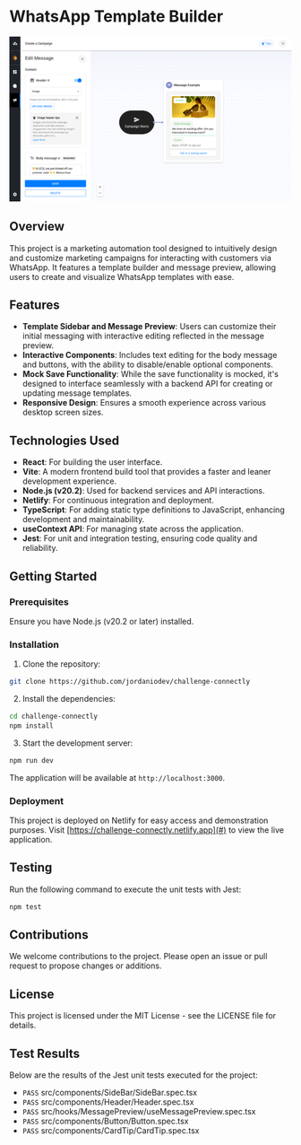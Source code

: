 
# WhatsApp Template Builder

![Application Preview](docs/print.png)
## Overview

This project is a marketing automation tool designed to intuitively design and customize marketing campaigns for interacting with customers via WhatsApp. It features a template builder and message preview, allowing users to create and visualize WhatsApp templates with ease.

## Features

- **Template Sidebar and Message Preview**: Users can customize their initial messaging with interactive editing reflected in the message preview.
- **Interactive Components**: Includes text editing for the body message and buttons, with the ability to disable/enable optional components.
- **Mock Save Functionality**: While the save functionality is mocked, it's designed to interface seamlessly with a backend API for creating or updating message templates.
- **Responsive Design**: Ensures a smooth experience across various desktop screen sizes.

## Technologies Used

- **React**: For building the user interface.
- **Vite**: A modern frontend build tool that provides a faster and leaner development experience.
- **Node.js (v20.2)**: Used for backend services and API interactions.
- **Netlify**: For continuous integration and deployment.
- **TypeScript**: For adding static type definitions to JavaScript, enhancing development and maintainability.
- **useContext API**: For managing state across the application.
- **Jest**: For unit and integration testing, ensuring code quality and reliability.

## Getting Started

### Prerequisites

Ensure you have Node.js (v20.2 or later) installed.

### Installation

1. Clone the repository:
```bash
git clone https://github.com/jordaniodev/challenge-connectly
```

2. Install the dependencies:
```bash
cd challenge-connectly
npm install
```

3. Start the development server:
```bash
npm run dev
```

The application will be available at `http://localhost:3000`.

### Deployment

This project is deployed on Netlify for easy access and demonstration purposes. Visit [https://challenge-connectly.netlify.app](#) to view the live application.

## Testing

Run the following command to execute the unit tests with Jest:
```bash
npm test
```

## Contributions

We welcome contributions to the project. Please open an issue or pull request to propose changes or additions.

## License

This project is licensed under the MIT License - see the LICENSE file for details.

## Test Results

Below are the results of the Jest unit tests executed for the project:

- `PASS` src/components/SideBar/SideBar.spec.tsx 
- `PASS` src/components/Header/Header.spec.tsx 
- `PASS` src/hooks/MessagePreview/useMessagePreview.spec.tsx 
- `PASS` src/components/Button/Button.spec.tsx 
- `PASS` src/components/CardTip/CardTip.spec.tsx
